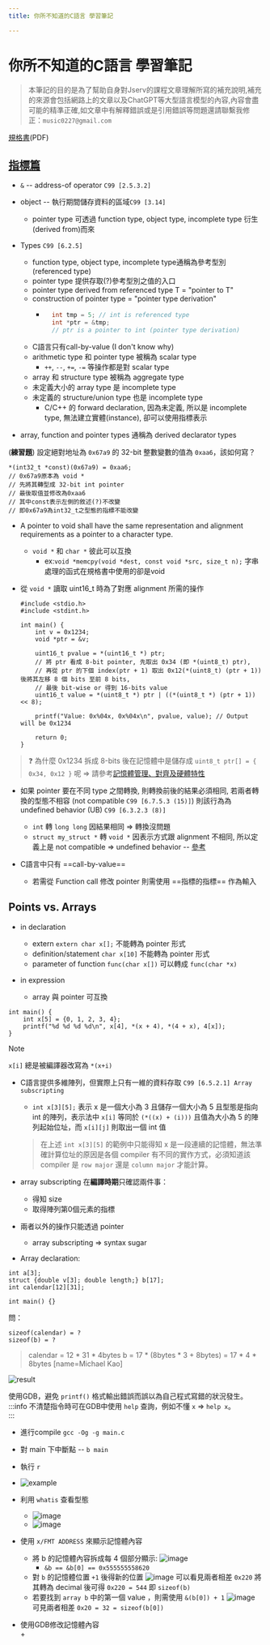 ```yaml
---
title: 你所不知道的C語言 學習筆記

---
```


# 你所不知道的C語言 學習筆記  
> 本筆記的目的是為了幫助自身對Jserv的課程文章理解所寫的補充說明,補充的來源會包括網路上的文章以及ChatGPT等大型語言模型的內容,內容會盡可能的精準正確,如文章中有解釋錯誤或是引用錯誤等問題還請聯繫我修正：`music0227@gmail.com`  

[規格書](https://www.open-std.org/jtc1/sc22/wg14/www/docs/n1256.pdf)(PDF)  

## [指標篇](https://hackmd.io/@sysprog/c-pointer)  
+ `&` -- address-of operator `C99 [2.5.3.2]`  
+ object -- 執行期間儲存資料的區域`C99 [3.14]`  
    + pointer type 可透過 function type, object type, incomplete type 衍生(derived from)而來  

+ Types `C99 [6.2.5]`
    + function type, object type, incomplete type通稱為參考型別(referenced type)  
    + pointer type 提供存取(?)參考型別之值的入口  
    + pointer type derived from referenced type T = "pointer to T"  
    + construction of pointer type = "pointer type derivation"  
        + ```c
            int tmp = 5; // int is referenced type
            int *ptr = &tmp;
            // ptr is a pointer to int (pointer type derivation)
            ```    
    + C語言只有call-by-value (I don't know why)  
    + arithmetic type 和 pointer type 被稱為 scalar type  
        + `++`, `--`, `+=`, `-=` 等操作都是對 scalar type  
    + array 和 structure type 被稱為 aggregate type  
    + 未定義大小的 array type 是 incomplete type  
    + 未定義的 structure/union type 也是 incomplete type
        + C/C++ 的 forward declaration, 因為未定義, 所以是 incomplete type, 無法建立實體(instance), 卻可以使用指標表示  

+ array, function and pointer types 通稱為 derived declarator types  

(**練習題**) 設定絕對地址為 `0x67a9` 的 32-bit 整數變數的值為 `0xaa6`，該如何寫？  
```c=
*(int32_t *const)(0x67a9) = 0xaa6;
// 0x67a9原本為 void *
// 先將其轉型成 32-bit int pointer
// 最後取值並修改為0xaa6
// 其中const表示左側的敘述(?)不改變
// 即0x67a9為int32_t之型態的指標不能改變
```  
+ A pointer to void shall have the same representation and alignment requirements as a pointer to a character type. 
    + `void *` 和 `char *` 彼此可以互換
        + ex:`void *memcpy(void *dest, const void *src, size_t n);` 字串處理的函式在規格書中使用的卻是void  

+ 從 `void *` 讀取 uint16_t 時為了對應 alignment 所需的操作  

    ```c=
    #include <stdio.h>
    #include <stdint.h>

    int main() {
        int v = 0x1234;
        void *ptr = &v;

        uint16_t pvalue = *(uint16_t *) ptr;
        // 將 ptr 看成 8-bit pointer, 先取出 0x34 (即 *(uint8_t) ptr), 
        // 再從 ptr 的下個 index(ptr + 1) 取出 0x12(*(uint8_t) (ptr + 1)) 後將其左移 8 個 bits 至前 8 bits, 
        // 最後 bit-wise or 得到 16-bits value
        uint16_t value = *(uint8_t *) ptr | ((*(uint8_t *) (ptr + 1)) << 8);

        printf("Value: 0x%04x, 0x%04x\n", pvalue, value); // Output will be 0x1234

        return 0;
    }
    ```
> :question: 為什麼 0x1234 拆成 8-bits 後在記憶體中是儲存成 `uint8_t ptr[] = { 0x34, 0x12 }` 呢 => 請參考[記憶體管理、對齊及硬體特性](https://hackmd.io/@sysprog/c-memory)  

+ 如果 pointer 要在不同 type 之間轉換, 則轉換前後的結果必須相同, 若兩者轉換的型態不相容 (not compatible `C99 [6.7.5.3 (15)]`) 則該行為為 undefined behavior (UB) `C99 [6.3.2.3 (8)]`  
    +  `int` 轉 `long long` 因結果相同 => 轉換沒問題  
    +  `struct my_struct *` 轉 `void *`  因表示方式跟 alignment 不相同, 所以定義上是 not compatible => undefined behavior -- [參考](https://stackoverflow.com/questions/559581/casting-a-function-pointer-to-another-type)  


+ C語言中只有 ==call-by-value==  
    + 若需從 Function call 修改 pointer 則需使用 ==指標的指標== 作為輸入  

## Points vs. Arrays  
+ in declaration  
    + extern `extern char x[];` 不能轉為 pointer 形式  
    + definition/statement `char x[10]` 不能轉為 pointer 形式  
    + parameter of function `func(char x[])` 可以轉成 `func(char *x)`  

+ in expression  
    + array 與 pointer 可互換  

```c=
int main() {
    int x[5] = {0, 1, 2, 3, 4};
    printf("%d %d %d %d\n", x[4], *(x + 4), *(4 + x), 4[x]);
}
```

>[!Note] 
> `x[i]` 總是被編譯器改寫為 `*(x+i)`  

+ C語言提供多維陣列，但實際上只有一維的資料存取 `C99 [6.5.2.1] Array subscripting`  
    + `int x[3][5];` 表示 x 是一個大小為 3 且儲存一個大小為 5 且型態是指向 int 的陣列，表示法中 `x[i]` 等同於 `(*((x) + (i)))` 且值為大小為 5 的陣列起始位址，而 `x[i][j]` 則取出一個 int 值  

    > 在上述 `int x[3][5]` 的範例中只能得知 x 是一段連續的記憶體，無法準確計算位址的原因是各個 compiler 有不同的實作方式，必須知道該 compiler 是 `row major` 還是 `column major` 才能計算。  

+ array subscripting 在**編譯時期**只確認兩件事：  
    + 得知 size  
    + 取得陣列第0個元素的指標  

+ 兩者以外的操作只能透過 pointer  
    + array subscripting => syntax sugar  

+ Array declaration:  

```c=
int a[3];
struct {double v[3]; double length;} b[17];
int calendar[12][31];

int main() {}
```
問：  
```c=
sizeof(calendar) = ?
sizeof(b) = ?
```  

> calendar = 12 * 31 * 4bytes
b = 17 * (8bytes * 3 + 8bytes) = 17 * 4 * 8bytes [name=Michael Kao]  

![result](https://hackmd.io/_uploads/rkGMU4Xc0.png)  

使用GDB，避免 `printf()` 格式輸出錯誤而誤以為自己程式寫錯的狀況發生。  
:::info
不清楚指令時可在GDB中使用 `help` 查詢，例如不懂 `x` => `help x`。  
:::
+ 進行compile `gcc -Og -g main.c`  
+ 對 main 下中斷點 -- `b main`  
+ 執行 `r`  
+ ![example](https://hackmd.io/_uploads/r1hIU47q0.png)  
+ 利用 `whatis` 查看型態  
    + ![image](https://hackmd.io/_uploads/SkLKI4QcC.png)  
    + ![image](https://hackmd.io/_uploads/r1vhUEmc0.png)  

+ 使用 `x/FMT ADDRESS` 來顯示記憶體內容  
    + 將 b 的記憶體內容拆成每 4 個部分顯示: ![image](https://hackmd.io/_uploads/BkdFA4Qq0.png)  
        + `&b == &b[0] == 0x555555558620`  
    + 對 `b` 的記憶體位置 `+1` 後得新的位置  ![image](https://hackmd.io/_uploads/BJhxyBQcR.png) 可以看見兩者相差 `0x220` 將其轉為 decimal 後可得 `0x220 = 544` 即 `sizeof(b)`  
    + 若要找到 `array b` 中的第一個 value ，則需使用 `&(b[0]) + 1`  ![image](https://hackmd.io/_uploads/ryBRyBXcR.png) 可見兩者相差 `0x20 = 32 = sizeof(b[0])`  

+ 使用GDB修改記憶體內容  
    + 

